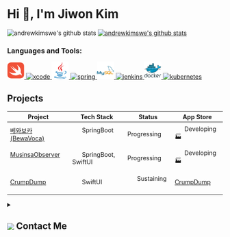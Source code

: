 # Hi 👋, I'm Jiwon Kim

![andrewkimswe's github stats](https://github-readme-stats.vercel.app/api?username=andrewkimswe&show_icons=true)
[![andrewkimswe's github stats](https://github-readme-stats.vercel.app/api/top-langs/?username=andrewkimswe&show_icons=true&hide_border=true&title_color=004386&icon_color=004386&layout=compact)](https://github.com/andrewkimswe)

<h3 align="left">Languages and Tools:</h3>
<p align="left">
  <a href="https://developer.apple.com/swift/" target="_blank" rel="noreferrer"> <img src="https://raw.githubusercontent.com/devicons/devicon/master/icons/swift/swift-original.svg" alt="swift" width="40" height="40"/> </a>
  <a href="https://developer.apple.com/xcode/" target="_blank" rel="noreferrer"> <img src="https://img.icons8.com/color/452/xcode.png" alt="xcode" width="40" height="40"/> </a>
  <a href="https://www.java.com" target="_blank" rel="noreferrer"> <img src="https://raw.githubusercontent.com/devicons/devicon/master/icons/java/java-original.svg" alt="java" width="40" height="40"/> </a>
  <a href="https://spring.io/" target="_blank" rel="noreferrer"> <img src="https://www.vectorlogo.zone/logos/springio/springio-icon.svg" alt="spring" width="40" height="40"/> </a>
  <a href="https://www.mysql.com/" target="_blank" rel="noreferrer"> <img src="https://raw.githubusercontent.com/devicons/devicon/master/icons/mysql/mysql-original-wordmark.svg" alt="mysql" width="40" height="40"/> </a>
  <a href="https://www.jenkins.io" target="_blank" rel="noreferrer"> <img src="https://www.vectorlogo.zone/logos/jenkins/jenkins-icon.svg" alt="jenkins" width="40" height="40"/> </a>
  <a href="https://www.docker.com/" target="_blank" rel="noreferrer"> <img src="https://raw.githubusercontent.com/devicons/devicon/master/icons/docker/docker-original-wordmark.svg" alt="docker" width="40" height="40"/> </a>
  <a href="https://kubernetes.io" target="_blank" rel="noreferrer"> <img src="https://www.vectorlogo.zone/logos/kubernetes/kubernetes-icon.svg" alt="kubernetes" width="40" height="40"/> </a>
</p>

## Projects

|Project|Tech Stack|Status|App Store|
| --------------------------------------- | ------------------------------------- | ------------------------------------- | ------------------------------------- |
| [베와보카(BewaVoca)](https://github.com/DigiLabChallengeHackathon/bewavoca-backend) &nbsp; &nbsp; &nbsp; | &nbsp; &nbsp; &nbsp; SpringBoot &nbsp; &nbsp; &nbsp; | &nbsp; &nbsp; &nbsp; Progressing &nbsp; &nbsp; &nbsp; | &nbsp; &nbsp; &nbsp; Developing 🏭 &nbsp; &nbsp; &nbsp; |
|[MusinsaObserver](https://github.com/MusinsaObserver) &nbsp; &nbsp; &nbsp; | &nbsp; &nbsp; &nbsp; SpringBoot, SwiftUI &nbsp; &nbsp; &nbsp; | &nbsp; &nbsp; &nbsp; Progressing &nbsp; &nbsp; &nbsp; | &nbsp; &nbsp; &nbsp; Developing 🏭 &nbsp; &nbsp; &nbsp; |
|[CrumpDump](https://github.com/AppleFoundationProgram/ios)| &nbsp; &nbsp; &nbsp; SwiftUI &nbsp; &nbsp; &nbsp; | &nbsp; &nbsp; &nbsp; Sustaining &nbsp; &nbsp; &nbsp; | &nbsp; &nbsp; &nbsp; [CrumpDump](https://apps.apple.com/kr/app/crumpdump/id6737130375) &nbsp; &nbsp; &nbsp; |

<details>
  <summary><h2> <img align="center" src="https://github.com/andrewkimswe/andrewkimswe/blob/main/icons/Contact.gif" width="37"/> Contact Me</h2></summary>
  <p><i>You can reach out to me via:</i></p>
  <p>
    📫 <strong>andrewkimswe@gmail.com</strong>
    <br>
    <a href="https://www.linkedin.com/in/jiwon-kim-867334285/" target="blank"><img align="center" src="https://raw.githubusercontent.com/rahuldkjain/github-profile-readme-generator/master/src/images/icons/Social/linked-in-alt.svg" alt="jiwon kim" height="30" width="40" /></a>
  </p>
</details>
